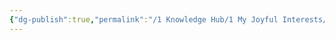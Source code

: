 ```yaml
---
{"dg-publish":true,"permalink":"/1 Knowledge Hub/1 My Joyful Interests/Only Some Geography/Interesting Things About Places/Coromandel express route and accident Drawing.excalidraw/","tags":["excalidraw"],"noteIcon":""}
---
```

<style> .container {font-family: sans-serif; text-align: center;} .button-wrapper button {z-index: 1;height: 40px; width: 100px; margin: 10px;padding: 5px;} .excalidraw .App-menu_top .buttonList { display: flex;} .excalidraw-wrapper { height: 800px; margin: 50px; position: relative;} :root[dir="ltr"] .excalidraw .layer-ui__wrapper .zen-mode-transition.App-menu_bottom--transition-left {transform: none;} </style><script src="https://cdn.jsdelivr.net/npm/react@17/umd/react.production.min.js"></script><script src="https://cdn.jsdelivr.net/npm/react-dom@17/umd/react-dom.production.min.js"></script><script type="text/javascript" src="https://cdn.jsdelivr.net/npm/@excalidraw/excalidraw@0/dist/excalidraw.production.min.js"></script><div id="Coromandel_express_route_and_accident_Drawingexcalidraw.md"></div><script>(function(){const InitialData={"type":"excalidraw","version":2,"source":"https://github.com/zsviczian/obsidian-excalidraw-plugin/releases/tag/2.2.10","elements":[{"type":"line","version":317,"versionNonce":483627238,"index":"a0","isDeleted":false,"id":"OL9lzPVGhgBdk4rxlUVGQ","fillStyle":"solid","strokeWidth":4,"strokeStyle":"solid","roughness":1,"opacity":70,"angle":0,"x":3366.577474143737,"y":642.0644445205464,"strokeColor":"#1e1e1e","backgroundColor":"transparent","width":1281.249999999999,"height":1321.4285278320308,"seed":322946751,"groupIds":[],"frameId":null,"roundness":{"type":2},"boundElements":[],"updated":1722602670960,"link":null,"locked":false,"startBinding":null,"endBinding":null,"lastCommittedPoint":null,"startArrowhead":null,"endArrowhead":null,"points":[[0,0],[736.6070556640625,-1316.9644165039058],[1281.249999999999,-1321.4285278320308]]},{"type":"freedraw","version":134,"versionNonce":2023151738,"index":"a1","isDeleted":false,"id":"sRS-SMLjqWbGfbk1RSU7l","fillStyle":"solid","strokeWidth":4,"strokeStyle":"solid","roughness":1,"opacity":70,"angle":0,"x":4089.791585471862,"y":-683.8286524032814,"strokeColor":"#1e1e1e","backgroundColor":"transparent","width":22.32177734375,"height":35.71441650390649,"seed":168679217,"groupIds":[],"frameId":null,"roundness":null,"boundElements":[],"updated":1722602670960,"link":null,"locked":false,"points":[[22.32177734375,25.298105877389666],[16.741523746587355,25.298105877389666],[11.161270149424709,25.298105877389666],[11.161270149424709,19.345499674479225],[5.5802535971626455,19.345499674479225],[5.5802535971626455,25.298105877389666],[11.161270149424709,25.298105877389666],[11.161270149424709,31.250305175781488],[16.741523746587355,31.250305175781488],[16.741523746587355,25.298105877389666],[11.161270149424709,13.393300376087705],[11.161270149424709,7.440694173177263],[11.161270149424709,1.4884948747854416],[5.5802535971626455,-4.464111328125],[0,-4.464111328125],[0,1.4884948747854416],[0,7.440694173177263],[5.5802535971626455,13.393300376087705],[5.5802535971626455,19.345499674479225],[11.161270149424709,19.345499674479225],[11.161270149424709,25.298105877389666],[11.161270149424709,19.345499674479225],[11.161270149424709,19.345499674479225]],"lastCommittedPoint":null,"simulatePressure":true,"pressures":[]},{"type":"freedraw","version":77,"versionNonce":591168550,"index":"a2","isDeleted":false,"id":"lXaurnANkkfdftFDaJfyS","fillStyle":"solid","strokeWidth":4,"strokeStyle":"solid","roughness":1,"opacity":70,"angle":0,"x":4647.827474143737,"y":-679.3640833114843,"strokeColor":"#1e1e1e","backgroundColor":"transparent","width":17.8570556640625,"height":13.392791748046875,"seed":742642737,"groupIds":[],"frameId":null,"roundness":null,"boundElements":[],"updated":1722602670960,"link":null,"locked":false,"points":[[0,0],[4.464111328125,0],[8.92822265625,0],[13.3929443359375,4.464263916015625],[17.8570556640625,4.464263916015625],[17.8570556640625,8.92852783203125],[13.3929443359375,8.92852783203125],[8.92822265625,8.92852783203125],[8.92822265625,4.464263916015625],[4.464111328125,4.464263916015625],[4.464111328125,0],[0,0],[0,-4.464263916015625],[0,-4.464263916015625]],"lastCommittedPoint":null,"simulatePressure":true,"pressures":[]},{"type":"freedraw","version":21,"versionNonce":534362426,"index":"a3","isDeleted":false,"id":"Et_CDkiWJl9WCcb8pUAaC","fillStyle":"solid","strokeWidth":4,"strokeStyle":"solid","roughness":1,"opacity":70,"angle":0,"x":3366.577474143737,"y":637.6000280166402,"strokeColor":"#1e1e1e","backgroundColor":"transparent","width":17.8570556640625,"height":35.71441650390625,"seed":594510929,"groupIds":[],"frameId":null,"roundness":null,"boundElements":[],"updated":1722602670960,"link":null,"locked":false,"points":[[0,0],[4.464111328125,0],[13.3929443359375,8.92852783203125],[17.8570556640625,8.92852783203125],[17.8570556640625,13.3929443359375],[17.8570556640625,8.92852783203125],[17.8570556640625,0],[17.8570556640625,-8.92852783203125],[13.3929443359375,-17.8570556640625],[13.3929443359375,-22.32147216796875],[8.92822265625,-22.32147216796875],[8.92822265625,-17.8570556640625],[13.3929443359375,-17.8570556640625],[17.8570556640625,-13.3929443359375],[17.8570556640625,-17.8570556640625],[13.3929443359375,-17.8570556640625],[13.3929443359375,-13.3929443359375],[13.3929443359375,-13.3929443359375]],"lastCommittedPoint":null,"simulatePressure":true,"pressures":[]},{"type":"text","version":193,"versionNonce":782569318,"index":"a4","isDeleted":false,"id":"pilFmNf6","fillStyle":"solid","strokeWidth":4,"strokeStyle":"solid","roughness":1,"opacity":70,"angle":0,"x":2377.6486411359247,"y":538.720663871412,"strokeColor":"#1e1e1e","backgroundColor":"transparent","width":850.1723022460938,"height":170.66525281710315,"seed":1318088913,"groupIds":[],"frameId":null,"roundness":null,"boundElements":[],"updated":1722602670960,"link":null,"locked":false,"fontSize":136.53220225368253,"fontFamily":1,"text":"Bhubaneswar","rawText":"Bhubaneswar","textAlign":"left","verticalAlign":"top","containerId":null,"originalText":"Bhubaneswar","autoResize":true,"lineHeight":1.25},{"type":"text","version":200,"versionNonce":1166180858,"index":"a5","isDeleted":false,"id":"xMKAeOqm","fillStyle":"solid","strokeWidth":4,"strokeStyle":"solid","roughness":1,"opacity":70,"angle":0,"x":3486.663416730001,"y":-931.1250849641767,"strokeColor":"#1e1e1e","backgroundColor":"transparent","width":663.9453125,"height":170.66525281710315,"seed":1526682449,"groupIds":[],"frameId":null,"roundness":null,"boundElements":[],"updated":1722602670960,"link":null,"locked":false,"fontSize":136.53220225368253,"fontFamily":1,"text":"Kharagpur","rawText":"Kharagpur","textAlign":"left","verticalAlign":"top","containerId":null,"originalText":"Kharagpur","autoResize":true,"lineHeight":1.25},{"type":"text","version":211,"versionNonce":727331494,"index":"a6","isDeleted":false,"id":"XTrSKWtc","fillStyle":"solid","strokeWidth":4,"strokeStyle":"solid","roughness":1,"opacity":70,"angle":0,"x":4708.53365090155,"y":-836.6609736360515,"strokeColor":"#1e1e1e","backgroundColor":"transparent","width":451.2315673828125,"height":170.66525281710315,"seed":1405549969,"groupIds":[],"frameId":null,"roundness":null,"boundElements":[],"updated":1722602670960,"link":null,"locked":false,"fontSize":136.53220225368253,"fontFamily":1,"text":"Howrah","rawText":"Howrah","textAlign":"left","verticalAlign":"top","containerId":null,"originalText":"Howrah","autoResize":true,"lineHeight":1.25},{"type":"line","version":105,"versionNonce":1955869370,"index":"a7","isDeleted":false,"id":"CdayR6M_3SPEd2BIS2O0I","fillStyle":"solid","strokeWidth":4,"strokeStyle":"solid","roughness":1,"opacity":70,"angle":0,"x":3384.435140159362,"y":642.0644445205464,"strokeColor":"#1e1e1e","backgroundColor":"transparent","width":147.32177734375,"height":651.7855834960938,"seed":240870399,"groupIds":[],"frameId":null,"roundness":{"type":2},"boundElements":[],"updated":1722602670960,"link":null,"locked":false,"startBinding":null,"endBinding":null,"lastCommittedPoint":null,"startArrowhead":null,"endArrowhead":null,"points":[[0,0],[-147.32177734375,651.7855834960938]]},{"type":"freedraw","version":38,"versionNonce":1946742246,"index":"a8","isDeleted":false,"id":"B5LQTfzZU0IzWUb6ydYbt","fillStyle":"solid","strokeWidth":4,"strokeStyle":"solid","roughness":1,"opacity":70,"angle":0,"x":3259.4345298077997,"y":1275.9929723525777,"strokeColor":"#1e1e1e","backgroundColor":"transparent","width":31.25,"height":35.714111328125,"seed":1205044575,"groupIds":[],"frameId":null,"roundness":null,"boundElements":[],"updated":1722602670960,"link":null,"locked":false,"points":[[0,0],[0,4.464111328125],[0,8.92852783203125],[0,13.3929443359375],[4.464111328125,13.3929443359375],[0,13.3929443359375],[-4.464111328125,8.92852783203125],[-8.9288330078125,8.92852783203125],[-13.3929443359375,8.92852783203125],[-17.8570556640625,8.92852783203125],[-17.8570556640625,4.464111328125],[-22.3211669921875,4.464111328125],[-22.3211669921875,0],[-26.785888671875,0],[-26.785888671875,-4.46441650390625],[-26.785888671875,-8.92852783203125],[-22.3211669921875,-8.92852783203125],[-17.8570556640625,-8.92852783203125],[-13.3929443359375,-8.92852783203125],[-8.9288330078125,-8.92852783203125],[-4.464111328125,-8.92852783203125],[-4.464111328125,-4.46441650390625],[-4.464111328125,0],[0,0],[0,4.464111328125],[0,8.92852783203125],[0,13.3929443359375],[0,17.8570556640625],[0,22.32147216796875],[0,26.78558349609375],[-4.464111328125,26.78558349609375],[-8.9288330078125,26.78558349609375],[-8.9288330078125,22.32147216796875],[-8.9288330078125,17.8570556640625],[-8.9288330078125,17.8570556640625]],"lastCommittedPoint":null,"simulatePressure":true,"pressures":[]},{"type":"text","version":210,"versionNonce":1605487482,"index":"a9","isDeleted":false,"id":"Fy2Q5xMA","fillStyle":"solid","strokeWidth":4,"strokeStyle":"solid","roughness":1,"opacity":70,"angle":0,"x":1759.8836570050653,"y":1004.2318181119954,"strokeColor":"#1e1e1e","backgroundColor":"transparent","width":1328.5733642578125,"height":341.3305056342063,"seed":1218751793,"groupIds":[],"frameId":null,"roundness":null,"boundElements":[],"updated":1722602670960,"link":null,"locked":false,"fontSize":136.53220225368253,"fontFamily":1,"text":"\nKhurdaroad junction","rawText":"\nKhurdaroad junction","textAlign":"left","verticalAlign":"top","containerId":null,"originalText":"\nKhurdaroad junction","autoResize":true,"lineHeight":1.25},{"type":"line","version":34,"versionNonce":96354598,"index":"aA","isDeleted":false,"id":"IqlaCL1MQ6B4nsv7zBOeK","fillStyle":"solid","strokeWidth":4,"strokeStyle":"solid","roughness":1,"opacity":70,"angle":0,"x":3268.363362815612,"y":1289.3859166885152,"strokeColor":"#1e1e1e","backgroundColor":"transparent","width":1263.392333984374,"height":160.71411132812455,"seed":1597952081,"groupIds":[],"frameId":null,"roundness":{"type":2},"boundElements":[],"updated":1722602670960,"link":null,"locked":false,"startBinding":null,"endBinding":null,"lastCommittedPoint":null,"startArrowhead":null,"endArrowhead":null,"points":[[0,0],[1263.392333984374,160.71411132812455]]},{"type":"freedraw","version":32,"versionNonce":1830702138,"index":"aB","isDeleted":false,"id":"f5TBgnwOQsZh7UItt3JoF","fillStyle":"solid","strokeWidth":4,"strokeStyle":"solid","roughness":1,"opacity":70,"angle":0,"x":4536.220418479674,"y":1459.028555848671,"strokeColor":"#1e1e1e","backgroundColor":"transparent","width":31.25,"height":31.25,"seed":945572945,"groupIds":[],"frameId":null,"roundness":null,"boundElements":[],"updated":1722602670960,"link":null,"locked":false,"points":[[0,0],[4.464111328125,0],[4.464111328125,4.46441650390625],[4.464111328125,-4.464111328125],[4.464111328125,-8.92852783203125],[4.464111328125,-13.39263916015625],[4.464111328125,-17.8570556640625],[4.464111328125,-22.32147216796875],[-4.4647216796875,-22.32147216796875],[-8.9288330078125,-22.32147216796875],[-13.3929443359375,-22.32147216796875],[-17.8570556640625,-22.32147216796875],[-22.32177734375,-22.32147216796875],[-22.32177734375,-17.8570556640625],[-26.785888671875,-13.39263916015625],[-26.785888671875,-8.92852783203125],[-26.785888671875,-4.464111328125],[-26.785888671875,0],[-26.785888671875,4.46441650390625],[-22.32177734375,4.46441650390625],[-22.32177734375,8.92852783203125],[-17.8570556640625,8.92852783203125],[-13.3929443359375,8.92852783203125],[-8.9288330078125,8.92852783203125],[-8.9288330078125,4.46441650390625],[-8.9288330078125,0],[-8.9288330078125,-4.464111328125],[-13.3929443359375,-4.464111328125],[-13.3929443359375,-4.464111328125]],"lastCommittedPoint":null,"simulatePressure":true,"pressures":[]},{"type":"text","version":138,"versionNonce":870788198,"index":"aC","isDeleted":false,"id":"2vBwkEkJ","fillStyle":"solid","strokeWidth":4,"strokeStyle":"solid","roughness":1,"opacity":70,"angle":0,"x":4559.527211692564,"y":1400.3032902799632,"strokeColor":"#1e1e1e","backgroundColor":"transparent","width":256.4033203125,"height":170.66525281710315,"seed":1202814449,"groupIds":[],"frameId":null,"roundness":null,"boundElements":[],"updated":1722602670960,"link":null,"locked":false,"fontSize":136.53220225368253,"fontFamily":1,"text":"Puri","rawText":"Puri","textAlign":"left","verticalAlign":"top","containerId":null,"originalText":"Puri","autoResize":true,"lineHeight":1.25},{"type":"freedraw","version":58,"versionNonce":1119663354,"index":"aD","isDeleted":false,"id":"llmX_Ms53FdD4gsJwZ4LM","fillStyle":"solid","strokeWidth":4,"strokeStyle":"solid","roughness":1,"opacity":70,"angle":0,"x":3522.827474143737,"y":360.81444452054643,"strokeColor":"#1e1e1e","backgroundColor":"transparent","width":13.3929443359375,"height":35.71441650390625,"seed":1666704511,"groupIds":[],"frameId":null,"roundness":null,"boundElements":[],"updated":1722602670960,"link":null,"locked":false,"points":[[0,0],[0,-4.46441650390625],[0,-8.92852783203125],[0,-13.3929443359375],[0,-22.32147216796875],[0,-31.25],[0,-35.71441650390625],[0,-31.25],[0,-26.785888671875],[0,-22.32147216796875],[0,-17.85736083984375],[0,-13.3929443359375],[4.464111328125,-13.3929443359375],[4.464111328125,-17.85736083984375],[4.464111328125,-22.32147216796875],[0,-26.785888671875],[0,-31.25],[0,-26.785888671875],[0,-17.85736083984375],[4.464111328125,-17.85736083984375],[4.464111328125,-13.3929443359375],[4.464111328125,-8.92852783203125],[8.92822265625,-8.92852783203125],[8.92822265625,-13.3929443359375],[8.92822265625,-17.85736083984375],[8.92822265625,-22.32147216796875],[13.3929443359375,-22.32147216796875],[13.3929443359375,-22.32147216796875]],"lastCommittedPoint":null,"simulatePressure":true,"pressures":[]},{"type":"text","version":240,"versionNonce":1548791718,"index":"aE","isDeleted":false,"id":"SYqX2iTw","fillStyle":"solid","strokeWidth":4,"strokeStyle":"solid","roughness":1,"opacity":70,"angle":0,"x":3605.0631003644403,"y":270.1247624479324,"strokeColor":"#1e1e1e","backgroundColor":"transparent","width":532.3304443359375,"height":170.66525281710315,"seed":1229134993,"groupIds":[],"frameId":null,"roundness":null,"boundElements":[],"updated":1722602670960,"link":null,"locked":false,"fontSize":136.53220225368253,"fontFamily":1,"text":"Cuttuck","rawText":"Cuttuck","textAlign":"left","verticalAlign":"top","containerId":null,"originalText":"Cuttuck","autoResize":true,"lineHeight":1.25},{"type":"freedraw","version":82,"versionNonce":1376781754,"index":"aF","isDeleted":false,"id":"YSmO9lkz5HF1e4VKRtvCm","fillStyle":"solid","strokeWidth":4,"strokeStyle":"solid","roughness":1,"opacity":70,"angle":0,"x":3783.452168967956,"y":-155.07834722750022,"strokeColor":"#1e1e1e","backgroundColor":"transparent","width":13.3929443359375,"height":35.71441650390625,"seed":1538205503,"groupIds":[],"frameId":null,"roundness":null,"boundElements":[],"updated":1722602670960,"link":null,"locked":false,"points":[[0,0],[0,-4.46441650390625],[0,-8.92852783203125],[0,-13.3929443359375],[0,-22.32147216796875],[0,-31.25],[0,-35.71441650390625],[0,-31.25],[0,-26.785888671875],[0,-22.32147216796875],[0,-17.85736083984375],[0,-13.3929443359375],[4.464111328125,-13.3929443359375],[4.464111328125,-17.85736083984375],[4.464111328125,-22.32147216796875],[0,-26.785888671875],[0,-31.25],[0,-26.785888671875],[0,-17.85736083984375],[4.464111328125,-17.85736083984375],[4.464111328125,-13.3929443359375],[4.464111328125,-8.92852783203125],[8.92822265625,-8.92852783203125],[8.92822265625,-13.3929443359375],[8.92822265625,-17.85736083984375],[8.92822265625,-22.32147216796875],[13.3929443359375,-22.32147216796875],[13.3929443359375,-22.32147216796875]],"lastCommittedPoint":null,"simulatePressure":true,"pressures":[]},{"type":"text","version":275,"versionNonce":455592678,"index":"aG","isDeleted":false,"id":"yzKQz3zU","fillStyle":"solid","strokeWidth":4,"strokeStyle":"solid","roughness":1,"opacity":70,"angle":0,"x":3847.1981406476434,"y":-269.1611262239424,"strokeColor":"#1e1e1e","backgroundColor":"transparent","width":1459.232421875,"height":170.66525281710315,"seed":1152657887,"groupIds":[],"frameId":null,"roundness":null,"boundElements":[],"updated":1722602670960,"link":null,"locked":false,"fontSize":136.53220225368253,"fontFamily":1,"text":"Jajpur Keonjhar Road","rawText":"Jajpur Keonjhar Road","textAlign":"left","verticalAlign":"top","containerId":null,"originalText":"Jajpur Keonjhar Road","autoResize":true,"lineHeight":1.25},{"type":"freedraw","version":27,"versionNonce":1681604218,"index":"aH","isDeleted":false,"id":"2KH-D5_mtl9xMz-Zvih9Q","fillStyle":"solid","strokeWidth":4,"strokeStyle":"solid","roughness":1,"opacity":70,"angle":0,"x":3915.6845298077997,"y":-389.1855554794531,"strokeColor":"#e03131","backgroundColor":"transparent","width":22.3211669921875,"height":31.25,"seed":1678086737,"groupIds":[],"frameId":null,"roundness":null,"boundElements":[],"updated":1722602670960,"link":null,"locked":false,"points":[[0,0],[0,-4.46441650390625],[-4.464111328125,-4.46441650390625],[-4.464111328125,-8.928680419921875],[-8.9288330078125,-8.928680419921875],[-8.9288330078125,-13.3929443359375],[-13.3929443359375,-13.3929443359375],[-17.8570556640625,-13.3929443359375],[-22.3211669921875,-13.3929443359375],[-22.3211669921875,-8.928680419921875],[-22.3211669921875,-4.46441650390625],[-17.8570556640625,4.464263916015625],[-13.3929443359375,4.464263916015625],[-8.9288330078125,8.92852783203125],[-8.9288330078125,13.392791748046875],[-4.464111328125,13.392791748046875],[-4.464111328125,17.8570556640625],[0,17.8570556640625],[0,13.392791748046875],[0,0],[0,-4.46441650390625],[0,-8.928680419921875],[0,-13.3929443359375],[0,-13.3929443359375]],"lastCommittedPoint":null,"simulatePressure":true,"pressures":[]},{"type":"text","version":368,"versionNonce":2130279974,"index":"aI","isDeleted":false,"id":"erb6a9E9","fillStyle":"solid","strokeWidth":4,"strokeStyle":"solid","roughness":1,"opacity":70,"angle":0,"x":2903.805196311707,"y":-561.4822932161296,"strokeColor":"#e03131","backgroundColor":"transparent","width":2697.013671875,"height":341.3305056342063,"seed":1389580991,"groupIds":[],"frameId":null,"roundness":null,"boundElements":[],"updated":1722602670960,"link":null,"locked":false,"fontSize":136.53220225368253,"fontFamily":1,"text":"Bahanga Bazar station -accident place\n","rawText":"Bahanga Bazar station -accident place\n","textAlign":"left","verticalAlign":"top","containerId":null,"originalText":"Bahanga Bazar station -accident place\n","autoResize":true,"lineHeight":1.25},{"type":"text","version":546,"versionNonce":637624122,"index":"aJ","isDeleted":false,"id":"hvhk2JNM","fillStyle":"solid","strokeWidth":4,"strokeStyle":"solid","roughness":1,"opacity":70,"angle":0,"x":4194.499471214049,"y":659.9703586956308,"strokeColor":"#e03131","backgroundColor":"transparent","width":3096.0908203125,"height":511.9957584513095,"seed":998552305,"groupIds":[],"frameId":null,"roundness":null,"boundElements":[],"updated":1722602670960,"link":null,"locked":false,"fontSize":136.53220225368253,"fontFamily":1,"text":"After accident, they had to divert the train\ncoromandel from bbsr to kharagpur as marked\nas accident place being cleared","rawText":"After accident, they had to divert the train\ncoromandel from bbsr to kharagpur as marked\nas accident place being cleared","textAlign":"left","verticalAlign":"top","containerId":null,"originalText":"After accident, they had to divert the train\ncoromandel from bbsr to kharagpur as marked\nas accident place being cleared","autoResize":true,"lineHeight":1.25},{"type":"freedraw","version":98,"versionNonce":1018349926,"index":"aK","isDeleted":false,"id":"DVDG_I3SRteVPq2M7JcWy","fillStyle":"solid","strokeWidth":4,"strokeStyle":"solid","roughness":1,"opacity":70,"angle":0,"x":3344.255696799987,"y":597.4214620376363,"strokeColor":"#e03131","backgroundColor":"transparent","width":1303.57177734375,"height":1566.9642639160152,"seed":699032415,"groupIds":[],"frameId":null,"roundness":null,"boundElements":[],"updated":1722602670960,"link":null,"locked":false,"points":[[0,0],[-4.464111328125,-8.92852783203125],[-31.25,-26.78558349609375],[-49.1070556640625,-40.17852783203125],[-84.8211669921875,-66.964111328125],[-98.214111328125,-75.8929443359375],[-120.5352783203125,-93.75],[-138.392333984375,-107.1429443359375],[-160.714111328125,-125],[-178.5711669921875,-142.8570556640625],[-209.8211669921875,-178.57147216796875],[-241.0711669921875,-218.75],[-267.8570556640625,-254.464111328125],[-299.1070556640625,-294.6429443359375],[-343.75,-352.67852783203125],[-379.464111328125,-401.78558349609375],[-450.892333984375,-491.0713195800781],[-495.5352783203125,-553.5713195800781],[-522.3211669921875,-593.7499999999998],[-540.17822265625,-624.9999999999998],[-562.5,-669.6427917480466],[-580.3570556640625,-705.3570556640623],[-607.142333984375,-754.4642639160154],[-620.5352783203125,-790.178527832031],[-629.464111328125,-821.428527832031],[-638.392333984375,-857.1427917480466],[-642.8570556640625,-879.4642639160154],[-647.3211669921875,-901.7855834960935],[-651.7852783203125,-928.5713195800777],[-660.714111328125,-959.8213195800777],[-660.714111328125,-982.1427917480464],[-665.17822265625,-1017.857055664062],[-665.17822265625,-1044.6427917480464],[-665.17822265625,-1080.357055664062],[-674.1070556640625,-1124.9999999999995],[-674.1070556640625,-1160.7142639160152],[-674.1070556640625,-1178.5713195800777],[-674.1070556640625,-1209.8213195800777],[-674.1070556640625,-1236.607055664062],[-674.1070556640625,-1263.3927917480464],[-674.1070556640625,-1285.7142639160152],[-674.1070556640625,-1316.9642639160152],[-665.17822265625,-1334.8213195800777],[-660.714111328125,-1352.6785278320308],[-651.7852783203125,-1374.9999999999995],[-642.8570556640625,-1388.3927917480464],[-633.92822265625,-1401.7855834960933],[-620.5352783203125,-1415.1785278320308],[-611.6070556640625,-1433.0355834960933],[-589.2852783203125,-1446.4285278320308],[-571.42822265625,-1455.357055664062],[-553.5711669921875,-1468.7499999999995],[-522.3211669921875,-1482.1427917480464],[-508.92822265625,-1486.607055664062],[-468.75,-1499.9999999999995],[-441.964111328125,-1504.4642639160152],[-410.714111328125,-1513.3927917480464],[-357.142333984375,-1526.7855834960933],[-325.892333984375,-1531.2499999999995],[-272.3211669921875,-1540.1785278320308],[-218.75,-1549.107055664062],[-169.642333984375,-1553.5713195800777],[-116.0711669921875,-1558.0355834960933],[-62.5,-1562.4999999999995],[-4.464111328125,-1562.4999999999995],[49.107666015625,-1562.4999999999995],[111.607666015625,-1566.9642639160152],[169.6429443359375,-1566.9642639160152],[214.285888671875,-1566.9642639160152],[254.4647216796875,-1566.9642639160152],[312.5,-1553.5713195800777],[321.4288330078125,-1549.107055664062],[352.6788330078125,-1540.1785278320308],[383.9288330078125,-1531.2499999999995],[401.785888671875,-1522.3213195800777],[428.57177734375,-1513.3927917480464],[446.4288330078125,-1499.9999999999995],[464.285888671875,-1491.0713195800777],[482.1429443359375,-1477.6785278320308],[504.4647216796875,-1468.7499999999995],[526.785888671875,-1450.8927917480464],[540.1788330078125,-1441.9642639160152],[549.107666015625,-1437.4999999999995],[562.5,-1424.107055664062],[571.4288330078125,-1415.1785278320308],[584.82177734375,-1406.2499999999995],[593.75,-1397.3213195800777],[598.2147216796875,-1392.857055664062],[611.607666015625,-1383.9285278320308],[616.07177734375,-1379.4642639160152],[620.535888671875,-1379.4642639160152],[620.535888671875,-1374.9999999999995],[625,-1374.9999999999995],[629.4647216796875,-1370.5355834960933],[629.4647216796875,-1370.5355834960933]],"lastCommittedPoint":null,"simulatePressure":true,"pressures":[]},{"type":"freedraw","version":27,"versionNonce":868575226,"index":"aL","isDeleted":false,"id":"gtzN9q3JvzvPdtOwckUDf","fillStyle":"solid","strokeWidth":4,"strokeStyle":"solid","roughness":1,"opacity":70,"angle":0,"x":3366.577474143737,"y":-1036.5070657943943,"strokeColor":"#e03131","backgroundColor":"transparent","width":89.285888671875,"height":129.4642639160154,"seed":1176612703,"groupIds":[],"frameId":null,"roundness":null,"boundElements":[],"updated":1722602670960,"link":null,"locked":false,"points":[[0,0],[8.92822265625,8.92852783203125],[22.3211669921875,17.85720825195301],[35.714111328125,31.249999999999886],[49.1070556640625,44.64294433593727],[62.5,53.57147216796852],[80.3570556640625,62.49999999999977],[84.8211669921875,66.9642639160154],[89.285888671875,71.42852783203102],[89.285888671875,75.89294433593727],[84.8211669921875,75.89294433593727],[84.8211669921875,80.3572082519529],[80.3570556640625,80.3572082519529],[75.8929443359375,84.82147216796852],[66.964111328125,89.28573608398415],[66.964111328125,93.74999999999977],[62.5,98.2142639160154],[53.5711669921875,107.14294433593727],[44.6429443359375,111.6072082519529],[35.714111328125,120.53573608398415],[31.25,129.4642639160154],[26.785888671875,129.4642639160154],[22.3211669921875,129.4642639160154],[22.3211669921875,129.4642639160154]],"lastCommittedPoint":null,"simulatePressure":true,"pressures":[]},{"type":"freedraw","version":32,"versionNonce":1671474342,"index":"aM","isDeleted":false,"id":"xFfRL6w-c2I9FMpzZXBQA","fillStyle":"solid","strokeWidth":4,"strokeStyle":"solid","roughness":1,"opacity":70,"angle":0,"x":2638.8986411359247,"y":-224.00706579439475,"strokeColor":"#e03131","backgroundColor":"transparent","width":191.9647216796875,"height":169.64294433593727,"seed":1234656895,"groupIds":[],"frameId":null,"roundness":null,"boundElements":[],"updated":1722602670960,"link":null,"locked":false,"points":[[0,0],[0,-4.464263916015625],[8.9288330078125,-17.8570556640625],[13.3929443359375,-31.25],[22.32177734375,-44.642791748046875],[35.7147216796875,-66.96426391601562],[44.6429443359375,-80.3570556640625],[49.1070556640625,-93.75],[58.035888671875,-102.67852783203102],[58.035888671875,-111.60705566406227],[62.5,-120.53573608398415],[66.9647216796875,-129.4642639160154],[71.4288330078125,-133.92852783203102],[75.8929443359375,-147.32147216796852],[80.3570556640625,-151.78573608398415],[89.285888671875,-147.32147216796852],[93.75,-133.92852783203102],[107.1429443359375,-116.07147216796852],[116.07177734375,-102.67852783203102],[129.4647216796875,-80.3570556640625],[142.8570556640625,-62.5],[156.25,-44.642791748046875],[165.1788330078125,-26.785736083984375],[174.1070556640625,-13.392791748046875],[178.57177734375,-4.464263916015625],[187.5,4.464263916015625],[191.9647216796875,13.3929443359375],[191.9647216796875,17.857208251953125],[191.9647216796875,17.857208251953125]],"lastCommittedPoint":null,"simulatePressure":true,"pressures":[]},{"type":"freedraw","version":25,"versionNonce":629823674,"index":"aN","isDeleted":false,"id":"tEs7_01FcpQ7UuQL5vmbf","fillStyle":"solid","strokeWidth":4,"strokeStyle":"solid","roughness":1,"opacity":70,"angle":0,"x":2893.363362815612,"y":195.63587854154252,"strokeColor":"#e03131","backgroundColor":"transparent","width":71.4288330078125,"height":111.60720825195312,"seed":1442702911,"groupIds":[],"frameId":null,"roundness":null,"boundElements":[],"updated":1722602670960,"link":null,"locked":false,"points":[[0,0],[0,-22.32147216796875],[0,-40.178680419921875],[0,-58.035736083984375],[0,-75.8929443359375],[-4.4647216796875,-93.75],[-4.4647216796875,-98.21441650390625],[-4.4647216796875,-102.67868041992188],[-4.4647216796875,-107.1429443359375],[-4.4647216796875,-111.60720825195312],[0,-111.60720825195312],[4.464111328125,-111.60720825195312],[8.92822265625,-111.60720825195312],[17.8570556640625,-107.1429443359375],[22.3211669921875,-102.67868041992188],[31.25,-98.21441650390625],[35.714111328125,-93.75],[44.642333984375,-89.28573608398438],[53.5711669921875,-84.82147216796875],[58.0352783203125,-84.82147216796875],[66.964111328125,-80.35720825195312],[66.964111328125,-80.35720825195312]],"lastCommittedPoint":null,"simulatePressure":true,"pressures":[]}],"appState":{"theme":"light","viewBackgroundColor":"#ffffff","currentItemStrokeColor":"#e03131","currentItemBackgroundColor":"transparent","currentItemFillStyle":"solid","currentItemStrokeWidth":4,"currentItemStrokeStyle":"solid","currentItemRoughness":1,"currentItemOpacity":70,"currentItemFontFamily":1,"currentItemFontSize":36,"currentItemTextAlign":"left","currentItemStartArrowhead":null,"currentItemEndArrowhead":"arrow","scrollX":-1326.436721987161,"scrollY":2470.0273586793924,"zoom":{"value":0.15000000000000002},"currentItemRoundness":"round","gridSize":null,"gridColor":{"Bold":"#C9C9C9FF","Regular":"#EDEDEDFF"},"currentStrokeOptions":null,"previousGridSize":null,"frameRendering":{"enabled":true,"clip":true,"name":true,"outline":true},"objectsSnapModeEnabled":false},"files":{}};InitialData.scrollToContent=true;App=()=>{const e=React.useRef(null),t=React.useRef(null),[n,i]=React.useState({width:void 0,height:void 0});return React.useEffect(()=>{i({width:t.current.getBoundingClientRect().width,height:t.current.getBoundingClientRect().height});const e=()=>{i({width:t.current.getBoundingClientRect().width,height:t.current.getBoundingClientRect().height})};return window.addEventListener("resize",e),()=>window.removeEventListener("resize",e)},[t]),React.createElement(React.Fragment,null,React.createElement("div",{className:"excalidraw-wrapper",ref:t},React.createElement(ExcalidrawLib.Excalidraw,{ref:e,width:n.width,height:n.height,initialData:InitialData,viewModeEnabled:!0,zenModeEnabled:!0,gridModeEnabled:!1})))},excalidrawWrapper=document.getElementById("Coromandel_express_route_and_accident_Drawingexcalidraw.md");ReactDOM.render(React.createElement(App),excalidrawWrapper);})();</script>